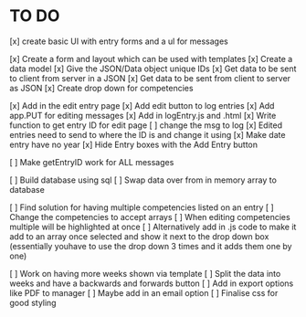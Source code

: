 # TO DO
[x] create basic UI with entry forms and a ul for messages

[x] Create a form and layout which can be used with templates
[x] Create a data model 
[x] Give the JSON/Data object unique IDs
[x] Get data to be sent to client from server in a JSON
[x] Get data to be sent from client to server as JSON
[x] Create drop down for competencies

[x] Add in the edit entry page 
[x] Add edit button to log entries
[x] Add app.PUT for editing messages
[x] Add in logEntry.js and .html
[x] Write function to get entry ID for edit page
[ ] change the msg to log
[x] Edited entries need to send to where the ID is and change it using
[x] Make date entry have no year
[x] Hide Entry boxes with the Add Entry button


[ ] Make getEntryID work for ALL messages


[ ] Build database using sql
[ ] Swap data over from in memory array to database 


[ ] Find solution for having multiple competencies listed on an entry 
[ ] Change the competencies to accept arrays
[ ] When editing competencies multiple will be highlighted at once
    [ ] Alternatively add in .js code to make it add to an array once selected and show it next to the drop down box
            (essentially youhave to use the drop down 3 times and it adds them one by one)


[ ] Work on having more weeks shown via template
[ ] Split the data into weeks and have a backwards and forwards button 
[ ] Add in export options like PDF to manager
[ ] Maybe add in an email option
[ ] Finalise css for good styling
